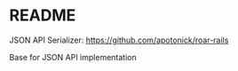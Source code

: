 # README

JSON API Serializer: https://github.com/apotonick/roar-rails

Base for JSON API implementation
